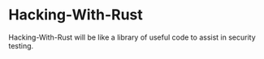 # Hacking-With-Rust
Hacking-With-Rust will be like a library of useful code to assist in security testing.
